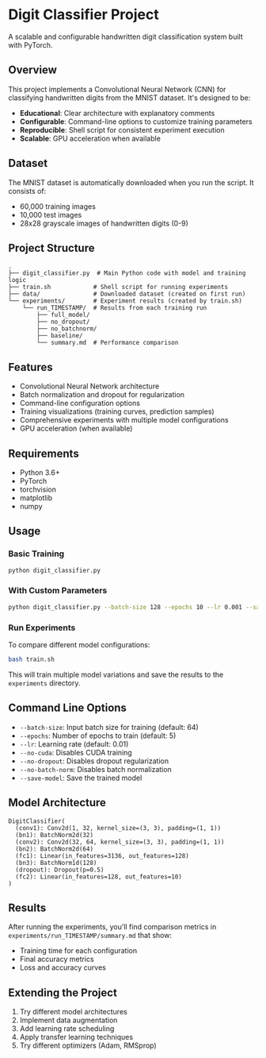 # Digit Classifier Project

A scalable and configurable handwritten digit classification system built with PyTorch.

## Overview

This project implements a Convolutional Neural Network (CNN) for classifying handwritten digits from the MNIST dataset. It's designed to be:

- **Educational**: Clear architecture with explanatory comments
- **Configurable**: Command-line options to customize training parameters
- **Reproducible**: Shell script for consistent experiment execution
- **Scalable**: GPU acceleration when available

## Dataset

The MNIST dataset is automatically downloaded when you run the script. It consists of:
- 60,000 training images
- 10,000 test images
- 28x28 grayscale images of handwritten digits (0-9)

## Project Structure

```
.
├── digit_classifier.py  # Main Python code with model and training logic
├── train.sh            # Shell script for running experiments
├── data/               # Downloaded dataset (created on first run)
└── experiments/        # Experiment results (created by train.sh)
    └── run_TIMESTAMP/  # Results from each training run
        ├── full_model/
        ├── no_dropout/
        ├── no_batchnorm/
        ├── baseline/
        └── summary.md  # Performance comparison
```

## Features

- Convolutional Neural Network architecture
- Batch normalization and dropout for regularization
- Command-line configuration options
- Training visualizations (training curves, prediction samples)
- Comprehensive experiments with multiple model configurations
- GPU acceleration (when available)

## Requirements

- Python 3.6+
- PyTorch
- torchvision
- matplotlib
- numpy

## Usage

### Basic Training

```bash
python digit_classifier.py
```

### With Custom Parameters

```bash
python digit_classifier.py --batch-size 128 --epochs 10 --lr 0.001 --save-model
```

### Run Experiments

To compare different model configurations:

```bash
bash train.sh
```

This will train multiple model variations and save the results to the `experiments` directory.

## Command Line Options

- `--batch-size`: Input batch size for training (default: 64)
- `--epochs`: Number of epochs to train (default: 5)
- `--lr`: Learning rate (default: 0.01)
- `--no-cuda`: Disables CUDA training
- `--no-dropout`: Disables dropout regularization
- `--no-batch-norm`: Disables batch normalization
- `--save-model`: Save the trained model

## Model Architecture

```
DigitClassifier(
  (conv1): Conv2d(1, 32, kernel_size=(3, 3), padding=(1, 1))
  (bn1): BatchNorm2d(32)
  (conv2): Conv2d(32, 64, kernel_size=(3, 3), padding=(1, 1))
  (bn2): BatchNorm2d(64)
  (fc1): Linear(in_features=3136, out_features=128)
  (bn3): BatchNorm1d(128)
  (dropout): Dropout(p=0.5)
  (fc2): Linear(in_features=128, out_features=10)
)
```

## Results

After running the experiments, you'll find comparison metrics in `experiments/run_TIMESTAMP/summary.md` that show:

- Training time for each configuration
- Final accuracy metrics
- Loss and accuracy curves

## Extending the Project

1. Try different model architectures
2. Implement data augmentation
3. Add learning rate scheduling
4. Apply transfer learning techniques
5. Try different optimizers (Adam, RMSprop)